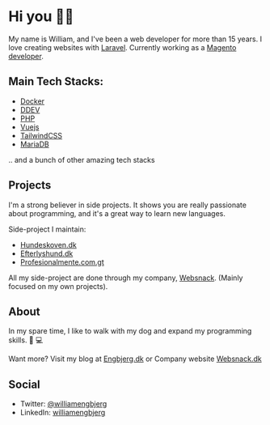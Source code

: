 # Hi you 👋🏼

My name is William, and I've been a web developer for more than 15 years. I love creating websites with [Laravel](https://github.com/laravel). Currently working as a [Magento developer](https://github.com/magento). 


## Main Tech Stacks: 
- [Docker](https://github.com/docker)
- [DDEV](https://www.ddev.com/)
- [PHP](https://github.com/topics/php)
- [Vuejs](https://github.com/vuejs)
- [TailwindCSS](https://github.com/tailwindcss)
- [MariaDB](https://github.com/mariadb)

.. and a bunch of other amazing tech stacks


## Projects 

I'm a strong believer in side projects. It shows you are really passionate about programming, and it's a great way to learn new languages.

Side-project I maintain:
- [Hundeskoven.dk](https://hundeskoven.dk) 
- [Efterlyshund.dk](https://efterlyshund.dk) 
- [Profesionalmente.com.gt](https://profesionalmente.com.gt)

All my side-project are done through my company, [Websnack](https://github.com/websnack-dk). (Mainly focused on my own projects).



## About

In my spare time, I like to walk with my dog and expand my programming skills. 🐶 💻

Want more? Visit my blog at [Engbjerg.dk](https://engbjerg.dk) or Company website [Websnack.dk](https://websnack.dk)

## Social
- Twitter: [@williamengbjerg](https://twitter.com/williamengbjerg)
- LinkedIn: [williamengbjerg](https://www.linkedin.com/in/williamengbjerg/)
